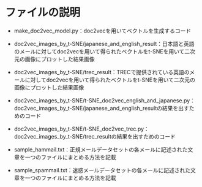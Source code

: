 # ファイルの説明
 - make_doc2vec_model.py：doc2vecを用いてベクトルを生成するコード
 
 - doc2vec_images_by_t-SNE/japanese_and_english_result：日本語と英語のメールに対してdoc2vecを用いて得られたベクトルをt-SNEを用いて二次元の画像にプロットした結果画像

 - doc2vec_images_by_t-SNE/trec_result：TRECで提供されている英語のメールに対してdoc2vecを用いて得られたベクトルをt-SNEを用いて二次元の画像にプロットした結果画像

 - doc2vec_images_by_t-SNE/t-SNE_doc2vec_english_and_japanese.py：doc2vec_images_by_t-SNE/japanese_and_english_resultの結果を出すためのコード

 - doc2vec_images_by_t-SNE/t-SNE_doc2vec_trec.py：doc2vec_images_by_t-SNE/trec_resultの結果を出すためのコード

 - sample_hammail.txt：正規メールデータセットの各メールに記述された文章を一つのファイルにまとめる方法を記載

 - sample_spammail.txt：迷惑メールデータセットの各メールに記述された文章を一つのファイルにまとめる方法を記載